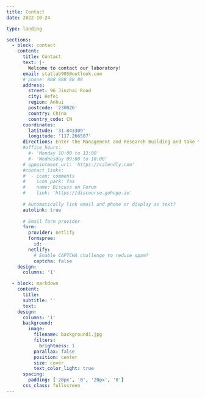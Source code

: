 ```yaml
---
title: Contact
date: 2022-10-24

type: landing

sections:
  - block: contact
    content:
      title: Contact
      text: |-
        Welcome to contact our laboratory!
      email: statlab905@outlook.com
      # phone: 888 888 88 88
      address:
        street: 96 Jinzhai Road
        city: Hefei
        region: Anhui
        postcode: '230026'
        country: China
        country_code: CN
      coordinates:
        latitude: '31.843309'
        longitude: '117.266587'
      directions: Enter the Management and Research Building and take the stairs or elevator to 905 on the 9th floor.
      #office_hours:
        #- 'Monday 10:00 to 13:00'
        #- 'Wednesday 09:00 to 10:00'
      # appointment_url: 'https://calendly.com'
      #contact_links:
      #  - icon: comments
      #    icon_pack: fas
      #    name: Discuss on Forum
      #    link: 'https://discourse.gohugo.io'
    
      # Automatically link email and phone or display as text?
      autolink: true
    
      # Email form provider
      form:
        provider: netlify
        formspree:
          id:
        netlify:
          # Enable CAPTCHA challenge to reduce spam?
          captcha: false
    design:
      columns: '1'

  - block: markdown
    content:
      title:
      subtitle: ''
      text:
    design:
      columns: '1'
      background:
        image: 
          filename: background1.jpg
          filters:
            brightness: 1
          parallax: false
          position: center
          size: cover
          text_color_light: true
      spacing:
        padding: ['20px', '0', '20px', '0']
      css_class: fullscreen
---
```

